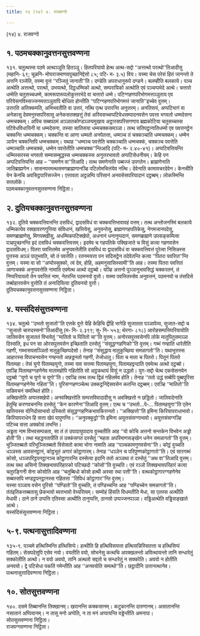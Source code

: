 ```yaml
---
title: १३ (१४) ४. राजवग्गो

---
```

(१४) ४. राजवग्गो  


## १. पठमचक्कानुवत्तनसुत्तवण्णना

१३१. चतुत्थस्स पठमे अत्थञ्ञूति हितञ्ञू। हितपरियायो हेत्थ अत्थ-सद्दो ‘‘अत्तत्थो परत्थो’’तिआदीसु (महानि॰ ६९; चूळनि॰ मोघराजमाणवपुच्छानिद्देसो ८५; पटि॰ म॰ ३.५) विय। यस्मा चेस परेसं हितं जानन्तो ते अत्तनि रञ्जेति, तस्मा वुत्तं ‘‘रञ्जितुं जानाती’’ति। दण्डेति अपराधानुरूपे दण्डने। बलम्हीति बलकाये। पञ्च अत्थेति अत्तत्थो, परत्थो, उभयत्थो, दिट्ठधम्मिको अत्थो, सम्परायिको अत्थोति एवं पञ्चप्पभेदे अत्थे। चत्तारो धम्मेति चतुसच्चधम्मे, कामरूपारूपलोकुत्तरभेदे वा चत्तारो धम्मे। पटिग्गहणपरिभोगमत्तञ्ञुताय एव परियेसनविस्सज्जनमत्तञ्ञुतापि बोधिता होन्तीति ‘‘पटिग्गहणपरिभोगमत्तं जानाति’’इच्चेव वुत्तम्।  
उत्तरति अतिक्कमति, अभिभवतीति वा उत्तरं, नत्थि एत्थ उत्तरन्ति अनुत्तरम्। अनतिसयं, अप्पटिभागं वा अनेकासु देवमनुस्सपरिसासु अनेकसतक्खत्तुं तेसं अरियसच्चप्पटिवेधसम्पादनवसेन पवत्ता भगवतो धम्मदेसना धम्मचक्कम्। अपिच सब्बपठमं अञ्ञातकोण्डञ्ञप्पमुखाय अट्ठारसपरिसगणाय ब्रह्मकोटिया चतुसच्चस्स पटिवेधविधायिनी या धम्मदेसना, तस्सा सातिसया धम्मचक्कसमञ्ञा। तत्थ सतिपट्ठानातिधम्मो एव पवत्तनट्ठेन चक्कन्ति धम्मचक्कम्। चक्कन्ति वा आणा धम्मतो अनपेतत्ता, धम्मञ्च तं चक्कञ्चाति धम्मचक्कम्। धम्मेन ञायेन चक्कन्तिपि धम्मचक्कम्। यथाह ‘‘धम्मञ्च पवत्तेति चक्कञ्चाति धम्मचक्कं, चक्कञ्च पवत्तेति धम्मञ्चाति धम्मचक्कं, धम्मेन पवत्तेतीति धम्मचक्क’’न्तिआदि (पटि॰ म॰ २.४०-४१)। अप्पटिवत्तियन्ति धम्मिस्सरस्स भगवतो सम्मासम्बुद्धस्स धम्मचक्कस्स अनुत्तरभावतो अप्पटिसेधनीयम्। केहि पन अप्पटिवत्तियन्ति आह – ‘‘समणेन वा’’तिआदि। तत्थ समणेनाति पब्बज्जं उपगतेन। ब्राह्मणेनाति जातिब्राह्मणेन। सासनपरमत्थसमणब्राह्मणानञ्हि पटिलोमचित्तंयेव नत्थि। देवेनाति कामावचरदेवेन। केनचीति येन केनचि अवसिट्ठपारिसज्जेन। एत्तावता अट्ठन्नम्पि परिसानं अनवसेसपरियादानं दट्ठब्बम्। लोकस्मिन्ति सत्तलोके।  
पठमचक्कानुवत्तनसुत्तवण्णना निट्ठिता।  


## २. दुतियचक्कानुवत्तनसुत्तवण्णना

१३२. दुतिये चक्कवत्तिवत्तन्ति दसविधं, द्वादसविधं वा चक्कवत्तिभावावहं वत्तम्। तत्थ अन्तोजनस्मिं बलकाये धम्मिकायेव रक्खावरणगुत्तिया संविधानं, खत्तियेसु, अनुयन्तेसु, ब्राह्मणगहपतिकेसु, नेगमजानपदेसु, समणब्राह्मणेसु, मिगपक्खीसु, अधम्मिकपटिक्खेपो, अधनानं धनानुप्पदानं, समणब्राह्मणे उपसङ्कमित्वा पञ्हपुच्छनन्ति इदं दसविधं चक्कवत्तिवत्तम्। इदमेव च गहपतिके पक्खिजाते च विसुं कत्वा गहणवसेन द्वादसविधम्। पितरा पवत्तितमेव अनुप्पवत्तेतीति दसविधं वा द्वादसविधं वा चक्कवत्तिवत्तं पूरेत्वा निसिन्नस्स पुत्तस्स अञ्ञं पातुभवति, सो तं पवत्तेति। रतनमयत्ता पन सदिसट्ठेन तदेवेतन्ति कत्वा ‘‘पितरा पवत्तित’’न्ति वुत्तम्। यस्मा वा सो ‘‘अप्पोस्सुक्को, त्वं देव, होहि, अहमनुसासिस्सामी’’ति आह। तस्मा पितरा पवत्तितं आणाचक्कं अनुप्पवत्तेति नामाति एवमेत्थ अत्थो दट्ठब्बो। यञ्हि अत्तनो पुञ्ञानुभावसिद्धं चक्करतनं, तं निप्परियायतो तेन पवत्तितं नाम, नेतरन्ति पठमनयो वुत्तो। यस्मा पवत्तितस्सेव अनुवत्तनं, पठमनयो च तंसदिसे तब्बोहारवसेन वुत्तोति तं अनादियित्वा दुतियनयो वुत्तो।  
दुतियचक्कानुवत्तनसुत्तवण्णना निट्ठिता।  


## ४. यस्संदिसंसुत्तवण्णना

१३४. चतुत्थे ‘‘उभतो सुजातो’’ति एत्तके वुत्ते येहि केहिचि द्वीहि भागेहि सुजातता पञ्ञापेय्य, सुजात-सद्दो च ‘‘सुजातो चारुदस्सनो’’तिआदीसु (म॰ नि॰ २.३९९; सु॰ नि॰ ५५३; थेरगा॰ ८१८) आरोहसम्पत्तिपरियायोति जातिवसेन सुजाततं विभावेतुं ‘‘मातितो च पितितो चा’’ति वुत्तम्। अनोरसपुत्तवसेनपि लोके मातुपितुसमञ्ञा दिस्सति, इध पन सा ओरसपुत्तवसेन इच्छिताति दस्सेतुं ‘‘संसुद्धग्गहणिको’’ति वुत्तम्। गब्भं गण्हाति धारेतीति गहणी, गब्भासयसञ्ञितो मातुकुच्छिप्पदेसो। तेनाह ‘‘संसुद्धाय मातुकुच्छिया समन्नागतो’’ति। यथाभुत्तस्स आहारस्स विपाचनवसेन गण्हनतो अछड्डनतो गहणी, तेजोधातु। पिता च माता च पितरो। पितूनं पितरो पितामहा। तेसं युगो पितामहयुगो, तस्मा याव सत्तमा पितामहयुगा, पितामहद्वन्दाति एवमेत्थ अत्थो दट्ठब्बो। एवञ्हि पितामहग्गहणेनेव मातामहोपि गहितोति सो अट्ठकथायं विसुं न उद्धतो। युग-सद्दो चेत्थ एकसेसनयेन दट्ठब्बो ‘‘युगो च युगो च युगो’’ति। एवञ्हि तत्थ तत्थ द्विन्नं गहितमेव होति। तेनाह ‘‘ततो उद्धं सब्बेपि पुब्बपुरिसा पितामहग्गहणेनेव गहिता’’ति। पुरिसग्गहणञ्चेत्थ उक्कट्ठनिद्देसवसेन कतन्ति दट्ठब्बम्। एवञ्हि ‘‘मातितो’’ति पाळिवचनं समत्थितं होति।  
अक्खित्तोति अप्पत्तक्खेपो। अनवक्खित्तोति सम्पत्तविवादादीसु न अवक्खित्तो न छड्डितो। जातिवादेनाति हेतुम्हि करणवचनन्ति दस्सेतुं ‘‘केन कारणेना’’तिआदि वुत्तम्। एत्थ च ‘‘उभतो…पे॰… पितामहयुगा’’ति एतेन खत्तियस्स योनिदोसाभावो दस्सितो संसुद्धग्गहणिकभावकित्तनतो। ‘‘अक्खित्तो’’ति इमिना किरियापराधाभावो। किरियापराधेन हि सत्ता खेपं पापुणन्ति। ‘‘अनुपक्कुट्ठो’’ति इमिना अयुत्तसंसग्गाभावो। अयुत्तसंसग्गञ्हि पटिच्च सत्ता अक्कोसं लभन्ति।  
अड्ढता नाम विभवसम्पन्नता, सा तं तं उपादायुपादाय वुच्चतीति आह ‘‘यो कोचि अत्तनो सन्तकेन विभवेन अड्ढो होती’’ति। तथा महद्धनतापीति तं उक्कंसगतं दस्सेतुं ‘‘महता अपरिमाणसङ्खेन धनेन समन्नागतो’’ति वुत्तम्। भुञ्जितब्बतो परिभुञ्जितब्बतो विसेसतो कामा भोगा नामाति आह ‘‘पञ्चकामगुणवसेना’’ति। कोट्ठं वुच्चति धञ्ञस्स आवसनट्ठानं, कोट्ठभूतं अगारं कोट्ठागारम्। तेनाह ‘‘धञ्ञेन च परिपुण्णकोट्ठागारो’’ति। एवं सारगब्भं कोसो, धञ्ञपरिट्ठपनट्ठानञ्च कोट्ठागारन्ति दस्सेत्वा इदानि ततो अञ्ञथा तं दस्सेतुं ‘‘अथ वा’’तिआदि वुत्तम्। तत्थ यथा असिनो तिक्खभावपरिहारको पटिच्छदो ‘‘कोसो’’ति वुच्चति। एवं रञ्ञो तिक्खभावपरिहारं कत्वा चतुरङ्गिनी सेना कोसोति आह ‘‘चतुब्बिधो कोसो हत्थी अस्सा रथा पत्ती’’ति। वत्थकोट्ठागारग्गहणेनेव सब्बस्सपि भण्डट्ठपनट्ठानस्स गहितत्ता ‘‘तिविधं कोट्ठागार’’न्ति वुत्तम्।  
यस्सा पञ्ञाय वसेन पुरिसो ‘‘पण्डितो’’ति वुच्चति, तं पण्डिच्चन्ति आह ‘‘पण्डिच्चेन समन्नागतो’’ति। तंतंइतिकत्तब्बतासु छेकभावो ब्यत्तभावो वेय्यत्तियम्। सम्मोहं हिंसति विधमतीति मेधा, सा एतस्स अत्थीति मेधावी। ठाने ठाने उप्पत्ति एतिस्सा अत्थीति ठानुप्पत्ति, ठानसो उप्पज्जनपञ्ञा। वड्ढिअत्थेति वड्ढिसङ्खाते अत्थे।  
यस्संदिसंसुत्तवण्णना निट्ठिता।  


## ५-९. पत्थनासुत्तादिवण्णना

१३५-९. पञ्चमे हत्थिस्मिन्ति हत्थिसिप्पे। हत्थीति हि हत्थिविसयत्ता हत्थिसन्निस्सितत्ता च हत्थिसिप्पं गहितम्। सेसपदेसुपि एसेव नयो। वयतीति वयो, सोभनेसु कत्थचि अपक्खलन्तो अवित्थायन्तो तानि सन्धारेतुं सक्कोतीति अत्थो। न वयो अवयो, तानि अत्थतो सद्दतो च सन्धारेतुं न सक्कोति। अवयो न होतीति अनवयो। द्वे पटिसेधा पकतिं गमेन्तीति आह ‘‘अनवयोति समत्थो’’ति। छट्ठादीनि उत्तानत्थानेव।  
पत्थनासुत्तादिवण्णना निट्ठिता।  


## १०. सोतसुत्तवण्णना

१४०. दसमे तिब्बानन्ति तिक्खानम्। खरानन्ति कक्कसानम्। कटुकानन्ति दारुणानम्। असातानन्ति नसातानं अप्पियानम्। न तासु मनो अप्पेति, न ता मनं अप्पायन्ति वड्ढेन्तीति अमनापा।  
सोतसुत्तवण्णना निट्ठिता।  
राजवग्गवण्णना निट्ठिता।  